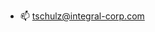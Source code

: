 - 📫 tschulz@integral-corp.com

<!---
delesseria/delesseria is a ✨ special ✨ repository because its `README.md` (this file) appears on your GitHub profile.
You can click the Preview link to take a look at your changes.
- 👋 Tom Schulz
- 👀 I’m interested in ...
- 🌱 I’m currently learning ...
- 💞️ I’m looking to collaborate on ...

--->
